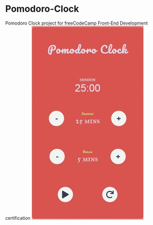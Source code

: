 # Pomodoro-Clock
Pomodoro Clock project for freeCodeCamp Front-End Development certification
![alt text](https://github.com/brownkcing/Pomodoro-Clock/blob/master/pomodoro.jpg)
